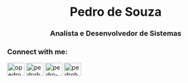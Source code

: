 <h1 align="center">Pedro de Souza</h1>
<h3 align="center">Analista e Desenvolvedor de Sistemas</h3>


<h3 align="left">Connect with me:</h3>
<p align="left">
<a href="https://twitter.com/opedrodsouza" target="blank"><img align="center" src="https://raw.githubusercontent.com/rahuldkjain/github-profile-readme-generator/master/src/images/icons/Social/twitter.svg" alt="opedrodsouza" height="30" width="40" /></a>
<a href="https://linkedin.com/in/pedrohodesouza" target="blank"><img align="center" src="https://raw.githubusercontent.com/rahuldkjain/github-profile-readme-generator/master/src/images/icons/Social/linked-in-alt.svg" alt="pedrohodesouza" height="30" width="40" /></a>
<a href="https://stackoverflow.com/users/20016066/pedro-de-souza" target="blank"><img align="center" src="https://raw.githubusercontent.com/rahuldkjain/github-profile-readme-generator/master/src/images/icons/Social/stack-overflow.svg" alt="pedro-de-souza" height="30" width="40" /></a>
<a href="https://instagram.com/pedrohodesouza" target="blank"><img align="center" src="https://raw.githubusercontent.com/rahuldkjain/github-profile-readme-generator/master/src/images/icons/Social/instagram.svg" alt="pedrohodesouza" height="30" width="40" /></a>
</p>

